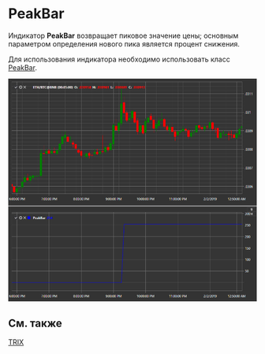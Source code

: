 # PeakBar

Индикатор **PeakBar** возвращает пиковое значение цены; основным параметром определения нового пика является процент снижения. 

Для использования индикатора необходимо использовать класс [PeakBar](xref:StockSharp.Algo.Indicators.PeakBar). 

![IndicatorPeakBar](../images/IndicatorPeakBar.png)

## См. также

[TRIX](IndicatorTrix.md)
